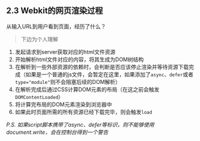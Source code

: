 ## 2.3 Webkit的网页渲染过程

从输入URL到用户看到页面，经历了什么？
> 下边为个人理解

1. 发起请求到server获取对应的html文件资源
2. 开始解析html文件对应的内容，将其生成为DOM树结构
3. 在解析到一些外部资源的依赖时，会判断是否应该停止渲染并等待资源下载完成（如果是一个普通的js文件，会暂定在这里，如果添加了`async`、`defer`或者`type="module"`则不会阻塞后续的DOM解析）
4. 在解析完成后通过CSS计算DOM元素的布局（在这之前会触发`DOMContentLoaded`）
5. 将计算完布局的DOM元素渲染到浏览器中
6. 如果此时页面所需的所有资源已经下载完毕，则会触发`load`

*P.S. 如果script脚本携带了async、defer等标识，则不能够使用document.write，会在控制台得到一个警告*

